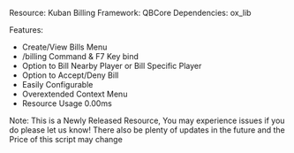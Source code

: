 Resource: Kuban Billing
Framework: QBCore
Dependencies: ox_lib

Features:
+ Create/View Bills Menu
+ /billing Command & F7 Key bind
+ Option to Bill Nearby Player or Bill Specific Player
+ Option to Accept/Deny Bill
+ Easily Configurable
+ Overextended Context Menu
+ Resource Usage 0.00ms

Note: This is a Newly Released Resource, You may experience issues if you do please let us know! There also be plenty of updates in the future and the Price of this script may change
